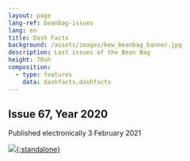 ```yaml
---
layout: page
lang-ref: beanbag-issues
lang: en
title: Dash Facts
background: /assets/images/kew_beanbag_banner.jpg
description: Last issues of the Bean Bag
height: 70vh
composition:
  - type: features
    data: dashfacts.dashfacts
---
```


## Issue 67, Year 2020
Published electronically 3 February 2021

[![](/assets/images/bb-67-cover-2.png){:standalone}](/media/The_BB_Newsletter_Issue67_2020.pdf)
